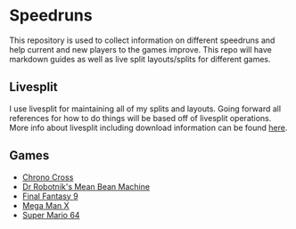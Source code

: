 # Speedruns

This repository is used to collect information on different speedruns and help
current and new players to the games improve. This repo will have markdown
guides as well as live split layouts/splits for different games.

## Livesplit

I use livesplit for maintaining all of my splits and layouts. Going forward all
references for how to do things will be based off of livesplit operations. More
info about livesplit including download information can be found [here][2].

## Games

  * [Chrono Cross][6]
  * [Dr Robotnik's Mean Bean Machine][4]
  * [Final Fantasy 9][1]
  * [Mega Man X][5]
  * [Super Mario 64][3]

[1]: ./Games/Final_Fantasy_9/README.md
[2]: http://livesplit.org/
[3]: ./Games/Super_Mario_64/README.md
[4]: ./Games/Dr_Robotniks_Mean_Bean_Machine/README.md
[5]: ./Games/Mega_Man_X/README.md
[6]: ./Games/Chrono_Cross/README.md